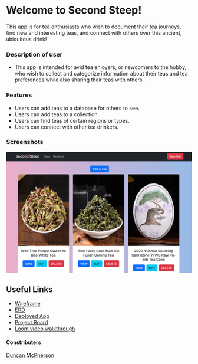<!-- ABOUT THE PROJECT -->
# Welcome to Second Steep!

This app is for tea enthusiasts who wish to document their tea journeys, find new and interesting teas, and connect with others over this ancient, ubiquitous drink!

### Description of user

- This app is intended for avid tea enjoyers, or newcomers to the hobby, who wish to collect and categorize information about their teas and tea preferences while also sharing their teas with others.

### Features

- Users can add teas to a database for others to see.
- Users can add teas to a collection.
- Users can find teas of certain regions or types.
- Users can connect with other tea drinkers.

### Screenshots

![Screenshot of Main Page.](/screenshots/MainPage.png)

## Useful Links
- [Wireframe](https://design.penpot.app/#/workspace?team-id=4bbd81c9-0a59-81dd-8005-ec83aeb2c2be&file-id=4ca10588-e647-817c-8006-2a1fb6b77fe8&page-id=4ca10588-e647-817c-8006-2a1fb6b77fe9)
- [ERD](https://drawsql.app/teams/dream-team-151/diagrams/second-steep)
- [Deployed App](https://secondsteep.netlify.app)
- [Project Board](https://github.com/users/DuncanMcPherson903/projects/3)
- [Loom video walkthrough](https://www.loom.com/share/8c5d3bd472a64445bbcf5c790c7f44b2?sid=4a66e304-71a9-4eed-9426-8348b48f0988)

#### Constributers

[Duncan McPherson](https://github.com/DuncanMcPherson903)
